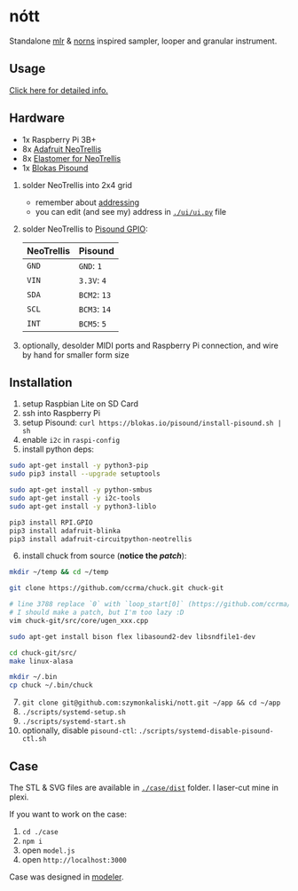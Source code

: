 # nótt

Standalone [mlr](https://monome.org/docs/norns/dust/tehn/mlr/) & [norns](https://monome.org/norns/) inspired sampler, looper and granular instrument.

## Usage

[Click here for detailed info.](./docs/USAGE.md)

## Hardware

- 1x Raspberry Pi 3B+
- 8x [Adafruit NeoTrellis](https://www.adafruit.com/product/3954)
- 8x [Elastomer for NeoTrellis](https://www.adafruit.com/product/1611)
- 1x [Blokas Pisound](https://blokas.io/pisound)

1. solder NeoTrellis into 2x4 grid
   - remember about [addressing](https://learn.adafruit.com/adafruit-neotrellis/tiling#addressing-2-11)
   - you can edit (and see my) address in [`./ui/ui.py`](./ui/ui.py) file
2. solder NeoTrellis to [Pisound GPIO](https://blokas.io/pisound/docs/Specs/#raspberry-pi-pins-used-by-pisound):

   | NeoTrellis | Pisound      |
   | ---------- | ------------ |
   | `GND`      | `GND`: `1`   |
   | `VIN`      | `3.3V`: `4`  |
   | `SDA`      | `BCM2`: `13` |
   | `SCL`      | `BCM3`: `14` |
   | `INT`      | `BCM5`: `5`  |

3. optionally, desolder MIDI ports and Raspberry Pi connection, and wire by hand for smaller form size

## Installation

1. setup Raspbian Lite on SD Card
2. ssh into Raspberry Pi
3. setup Pisound: `curl https://blokas.io/pisound/install-pisound.sh | sh`
4. enable `i2c` in `raspi-config`
5. install python deps:

```bash
sudo apt-get install -y python3-pip
sudo pip3 install --upgrade setuptools

sudo apt-get install -y python-smbus
sudo apt-get install -y i2c-tools
sudo apt-get install -y python3-liblo

pip3 install RPI.GPIO
pip3 install adafruit-blinka
pip3 install adafruit-circuitpython-neotrellis
```

6. install chuck from source (**notice the _patch_**):

```bash
mkdir ~/temp && cd ~/temp

git clone https://github.com/ccrma/chuck.git chuck-git

# line 3788 replace `0` with `loop_start[0]` (https://github.com/ccrma/chuck/pull/115/files)
# I should make a patch, but I'm too lazy :D
vim chuck-git/src/core/ugen_xxx.cpp

sudo apt-get install bison flex libasound2-dev libsndfile1-dev

cd chuck-git/src/
make linux-alasa

mkdir ~/.bin
cp chuck ~/.bin/chuck
```

7. `git clone git@github.com:szymonkaliski/nott.git ~/app && cd ~/app`
8. `./scripts/systemd-setup.sh`
9. `./scripts/systemd-start.sh`
10. optionally, disable `pisound-ctl`: `./scripts/systemd-disable-pisound-ctl.sh`

## Case

The STL & SVG files are available in [`./case/dist`](./case/dist) folder. I laser-cut mine in plexi.

If you want to work on the case:

1. `cd ./case`
2. `npm i`
3. open `model.js`
4. open `http://localhost:3000`

Case was designed in [modeler](https://github.com/szymonkaliski/modeler).
